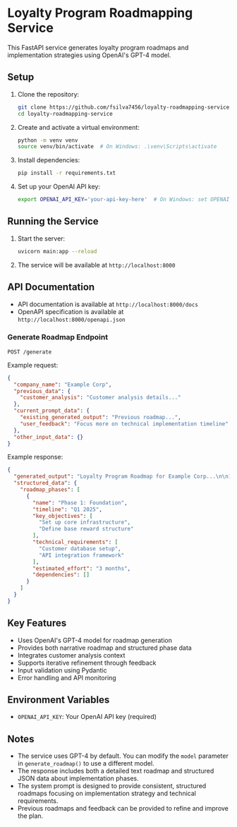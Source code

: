 # Loyalty Program Roadmapping Service

This FastAPI service generates loyalty program roadmaps and implementation strategies using OpenAI's GPT-4 model.

## Setup

1. Clone the repository:
   ```bash
   git clone https://github.com/fsilva7456/loyalty-roadmapping-service.git
   cd loyalty-roadmapping-service
   ```

2. Create and activate a virtual environment:
   ```bash
   python -m venv venv
   source venv/bin/activate  # On Windows: .\venv\Scripts\activate
   ```

3. Install dependencies:
   ```bash
   pip install -r requirements.txt
   ```

4. Set up your OpenAI API key:
   ```bash
   export OPENAI_API_KEY='your-api-key-here'  # On Windows: set OPENAI_API_KEY=your-api-key-here
   ```

## Running the Service

1. Start the server:
   ```bash
   uvicorn main:app --reload
   ```

2. The service will be available at `http://localhost:8000`

## API Documentation

- API documentation is available at `http://localhost:8000/docs`
- OpenAPI specification is available at `http://localhost:8000/openapi.json`

### Generate Roadmap Endpoint

`POST /generate`

Example request:
```json
{
  "company_name": "Example Corp",
  "previous_data": {
    "customer_analysis": "Customer analysis details..."
  },
  "current_prompt_data": {
    "existing_generated_output": "Previous roadmap...",
    "user_feedback": "Focus more on technical implementation timeline"
  },
  "other_input_data": {}
}
```

Example response:
```json
{
  "generated_output": "Loyalty Program Roadmap for Example Corp...\n\n1. Phase Overview...\n2. Implementation Timeline...\n3. Technical Requirements...",
  "structured_data": {
    "roadmap_phases": [
      {
        "name": "Phase 1: Foundation",
        "timeline": "Q1 2025",
        "key_objectives": [
          "Set up core infrastructure",
          "Define base reward structure"
        ],
        "technical_requirements": [
          "Customer database setup",
          "API integration framework"
        ],
        "estimated_effort": "3 months",
        "dependencies": []
      }
    ]
  }
}
```

## Key Features

- Uses OpenAI's GPT-4 model for roadmap generation
- Provides both narrative roadmap and structured phase data
- Integrates customer analysis context
- Supports iterative refinement through feedback
- Input validation using Pydantic
- Error handling and API monitoring

## Environment Variables

- `OPENAI_API_KEY`: Your OpenAI API key (required)

## Notes

- The service uses GPT-4 by default. You can modify the `model` parameter in `generate_roadmap()` to use a different model.
- The response includes both a detailed text roadmap and structured JSON data about implementation phases.
- The system prompt is designed to provide consistent, structured roadmaps focusing on implementation strategy and technical requirements.
- Previous roadmaps and feedback can be provided to refine and improve the plan.